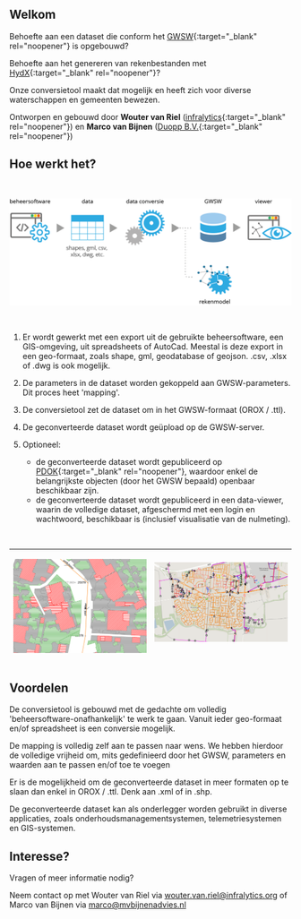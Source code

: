 ## Welkom

Behoefte aan een dataset die conform het [GWSW](https://data.gwsw.nl){:target="_blank" rel="noopener"} is opgebouwd?

Behoefte aan het genereren van rekenbestanden met [HydX](https://www.riool.net/-/gwsw-hyd){:target="_blank" rel="noopener"}?

Onze conversietool maakt dat mogelijk en heeft zich voor diverse waterschappen en gemeenten bewezen.

Ontworpen en gebouwd door __Wouter van Riel__ ([infralytics](https://www.infralytics.org){:target="_blank" rel="noopener"}) en __Marco van Bijnen__ ([Duopp B.V.](https://duopp.nl){:target="_blank" rel="noopener"})

## Hoe werkt het?
<br>

![conversieproces](figures/conversie_flow.png)

<br>

1. Er wordt gewerkt met een export uit de gebruikte beheersoftware, een GIS-omgeving, uit spreadsheets of AutoCad. Meestal is deze export in een geo-formaat, zoals shape, gml, geodatabase of geojson. .csv, .xlsx of .dwg is ook mogelijk.

2. De parameters in de dataset worden gekoppeld aan GWSW-parameters. Dit proces heet 'mapping'.

3. De conversietool zet de dataset om in het GWSW-formaat (OROX / .ttl).

4. De geconverteerde dataset wordt geüpload op de GWSW-server.

5. Optioneel:
   - de geconverteerde dataset wordt gepubliceerd op [PDOK](https://www.pdok.nl/viewer/){:target="_blank" rel="noopener"}, waardoor enkel de belangrijkste objecten (door het GWSW bepaald) openbaar beschikbaar zijn.
   - de geconverteerde dataset wordt gepubliceerd in een data-viewer, waarin de volledige dataset, afgeschermd met een login en wachtwoord, beschikbaar is (inclusief visualisatie van de nulmeting).

<br>

<table>
<thead>
<tr>
<th><p><img src="figures/Afbeelding%20dataviewer%20oppervlakkenkaart.png" alt="viewer" title="title" /></p></th>
<th><img src="figures/Afbeelding%20dataviewer.png" alt="viewer" title="title" /></p></th>
</tr>
</thead>
<tbody>
</tbody>
</table>

[comment]: <> (| ![data_viewer]&#40;figures/Afbeelding%20dataviewer%20oppervlakkenkaart.png&#41;  | ![data_viewer2]&#40;figures/Afbeelding%20dataviewer.png&#41; |)

[comment]: <> (| ------------- | ------------- |)

## Voordelen

De conversietool is gebouwd met de gedachte om volledig 'beheersoftware-onafhankelijk' te werk te gaan. Vanuit ieder geo-formaat en/of spreadsheet is een conversie mogelijk.

De mapping is volledig zelf aan te passen naar wens. We hebben hierdoor de volledige vrijheid om, mits gedefinieerd door het GWSW, parameters en waarden aan te passen en/of toe te voegen

Er is de mogelijkheid om de geconverteerde dataset in meer formaten op te slaan dan enkel in OROX / .ttl. Denk aan .xml of in .shp.

De geconverteerde dataset kan als onderlegger worden gebruikt in diverse applicaties, zoals onderhoudsmanagementsystemen, telemetriesystemen en GIS-systemen.


## Interesse?

Vragen of meer informatie nodig?

Neem contact op met Wouter van Riel via [wouter.van.riel@infralytics.org](mailto:wouter.van.riel@infralytics.org) of Marco van Bijnen via [marco@mvbijnenadvies.nl](mailto:marco@mvbijnenadvies.nl)
